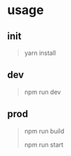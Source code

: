 # usage

## init

> yarn install

## dev

> npm run dev

## prod

> npm run build
>
> npm run start
